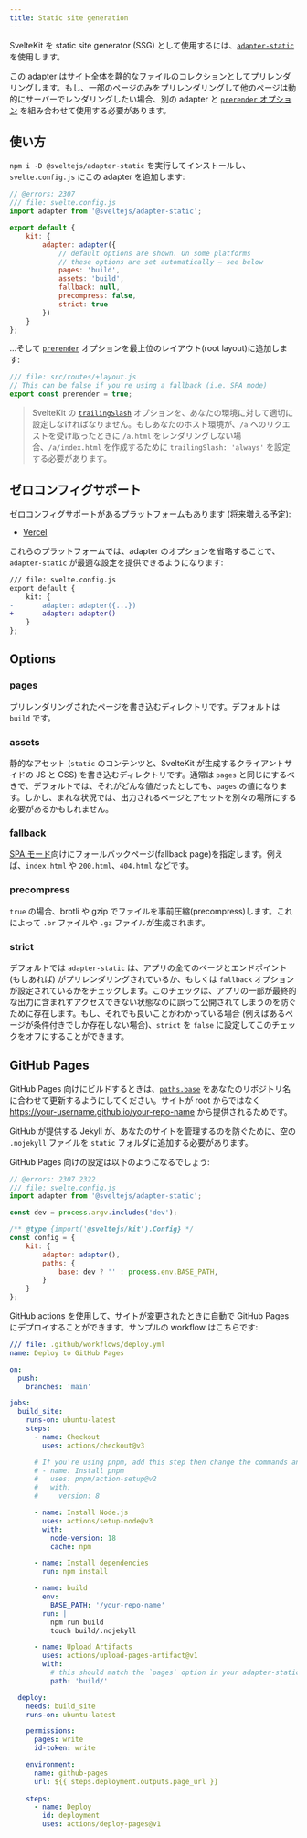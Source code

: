 ```yaml
---
title: Static site generation
---
```


SvelteKit を static site generator (SSG) として使用するには、[`adapter-static`](https://github.com/sveltejs/kit/tree/master/packages/adapter-static) を使用します。

この adapter はサイト全体を静的なファイルのコレクションとしてプリレンダリングします。もし、一部のページのみをプリレンダリングして他のページは動的にサーバーでレンダリングしたい場合、別の adapter と [`prerender` オプション](page-options#prerender) を組み合わせて使用する必要があります。

## 使い方

`npm i -D @sveltejs/adapter-static` を実行してインストールし、`svelte.config.js` にこの adapter を追加します:

```js
// @errors: 2307
/// file: svelte.config.js
import adapter from '@sveltejs/adapter-static';

export default {
	kit: {
		adapter: adapter({
			// default options are shown. On some platforms
			// these options are set automatically — see below
			pages: 'build',
			assets: 'build',
			fallback: null,
			precompress: false,
			strict: true
		})
	}
};
```

…そして [`prerender`](page-options#prerender) オプションを最上位のレイアウト(root layout)に追加します:

```js
/// file: src/routes/+layout.js
// This can be false if you're using a fallback (i.e. SPA mode)
export const prerender = true;
```

> SvelteKit の [`trailingSlash`](page-options#trailingslash) オプションを、あなたの環境に対して適切に設定しなければなりません。もしあなたのホスト環境が、`/a` へのリクエストを受け取ったときに `/a.html` をレンダリングしない場合、`/a/index.html` を作成するために `trailingSlash: 'always'` を設定する必要があります。

## ゼロコンフィグサポート

ゼロコンフィグサポートがあるプラットフォームもあります (将来増える予定):

- [Vercel](https://vercel.com)

これらのプラットフォームでは、adapter のオプションを省略することで、`adapter-static` が最適な設定を提供できるようになります:

```diff
/// file: svelte.config.js
export default {
	kit: {
-		adapter: adapter({...})
+		adapter: adapter()
	}
};
```

## Options

### pages

プリレンダリングされたページを書き込むディレクトリです。デフォルトは `build` です。

### assets

静的なアセット (`static` のコンテンツと、SvelteKit が生成するクライアントサイドの JS と CSS) を書き込むディレクトリです。通常は `pages` と同じにするべきで、デフォルトでは、それがどんな値だったとしても、`pages` の値になります。しかし、まれな状況では、出力されるページとアセットを別々の場所にする必要があるかもしれません。

### fallback

[SPA モード](single-page-apps)向けにフォールバックページ(fallback page)を指定します。例えば、`index.html` や `200.html`、`404.html` などです。

### precompress

`true` の場合、brotli や gzip でファイルを事前圧縮(precompress)します。これによって `.br` ファイルや `.gz` ファイルが生成されます。

### strict

デフォルトでは `adapter-static` は、アプリの全てのページとエンドポイント (もしあれば) がプリレンダリングされているか、もしくは `fallback` オプションが設定されているかをチェックします。このチェックは、アプリの一部が最終的な出力に含まれずアクセスできない状態なのに誤って公開されてしまうのを防ぐために存在します。もし、それでも良いことがわかっている場合 (例えばあるページが条件付きでしか存在しない場合)、`strict` を `false` に設定してこのチェックをオフにすることができます。

## GitHub Pages

GitHub Pages 向けにビルドするときは、[`paths.base`](configuration#paths) をあなたのリポジトリ名に合わせて更新するようにしてください。サイトが root からではなく <https://your-username.github.io/your-repo-name> から提供されるためです。

GitHub が提供する Jekyll が、あなたのサイトを管理するのを防ぐために、空の `.nojekyll` ファイルを `static` フォルダに追加する必要があります。

GitHub Pages 向けの設定は以下のようになるでしょう:

```js
// @errors: 2307 2322
/// file: svelte.config.js
import adapter from '@sveltejs/adapter-static';

const dev = process.argv.includes('dev');

/** @type {import('@sveltejs/kit').Config} */
const config = {
	kit: {
		adapter: adapter(),
		paths: {
			base: dev ? '' : process.env.BASE_PATH,
		}
	}
};
```

GitHub actions を使用して、サイトが変更されたときに自動で GitHub Pages にデプロイすることができます。サンプルの workflow はこちらです:

```yaml
/// file: .github/workflows/deploy.yml
name: Deploy to GitHub Pages

on:
  push:
    branches: 'main'

jobs:
  build_site:
    runs-on: ubuntu-latest
    steps:
      - name: Checkout
        uses: actions/checkout@v3

      # If you're using pnpm, add this step then change the commands and cache key below to use `pnpm`
      # - name: Install pnpm
      #   uses: pnpm/action-setup@v2
      #   with:
      #     version: 8

      - name: Install Node.js
        uses: actions/setup-node@v3
        with:
          node-version: 18
          cache: npm

      - name: Install dependencies
        run: npm install

      - name: build
        env:
          BASE_PATH: '/your-repo-name'
        run: |
          npm run build
          touch build/.nojekyll

      - name: Upload Artifacts
        uses: actions/upload-pages-artifact@v1
        with:
          # this should match the `pages` option in your adapter-static options
          path: 'build/'

  deploy:
    needs: build_site
    runs-on: ubuntu-latest

    permissions:
      pages: write
      id-token: write

    environment:
      name: github-pages
      url: ${{ steps.deployment.outputs.page_url }}
    
    steps:
      - name: Deploy
        id: deployment
        uses: actions/deploy-pages@v1
```
